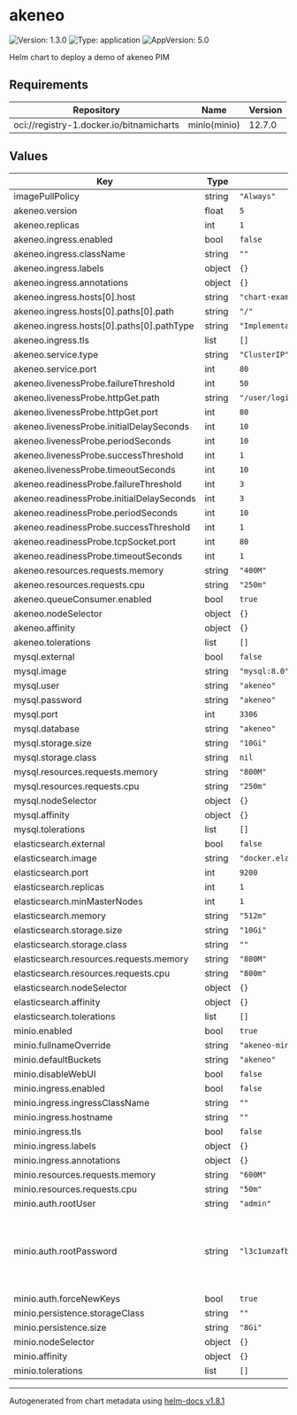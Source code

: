 # akeneo

![Version: 1.3.0](https://img.shields.io/badge/Version-1.3.0-informational?style=flat-square) ![Type: application](https://img.shields.io/badge/Type-application-informational?style=flat-square) ![AppVersion: 5.0](https://img.shields.io/badge/AppVersion-5.0-informational?style=flat-square)

Helm chart to deploy a demo of akeneo PIM

## Requirements

| Repository | Name | Version |
|------------|------|---------|
| oci://registry-1.docker.io/bitnamicharts | minio(minio) | 12.7.0 |

## Values

| Key | Type | Default | Description |
|-----|------|---------|-------------|
| imagePullPolicy | string | `"Always"` |  |
| akeneo.version | float | `5` |  |
| akeneo.replicas | int | `1` |  |
| akeneo.ingress.enabled | bool | `false` |  |
| akeneo.ingress.className | string | `""` |  |
| akeneo.ingress.labels | object | `{}` |  |
| akeneo.ingress.annotations | object | `{}` |  |
| akeneo.ingress.hosts[0].host | string | `"chart-example.local"` |  |
| akeneo.ingress.hosts[0].paths[0].path | string | `"/"` |  |
| akeneo.ingress.hosts[0].paths[0].pathType | string | `"ImplementationSpecific"` |  |
| akeneo.ingress.tls | list | `[]` |  |
| akeneo.service.type | string | `"ClusterIP"` |  |
| akeneo.service.port | int | `80` |  |
| akeneo.livenessProbe.failureThreshold | int | `50` |  |
| akeneo.livenessProbe.httpGet.path | string | `"/user/login"` |  |
| akeneo.livenessProbe.httpGet.port | int | `80` |  |
| akeneo.livenessProbe.initialDelaySeconds | int | `10` |  |
| akeneo.livenessProbe.periodSeconds | int | `10` |  |
| akeneo.livenessProbe.successThreshold | int | `1` |  |
| akeneo.livenessProbe.timeoutSeconds | int | `10` |  |
| akeneo.readinessProbe.failureThreshold | int | `3` |  |
| akeneo.readinessProbe.initialDelaySeconds | int | `3` |  |
| akeneo.readinessProbe.periodSeconds | int | `10` |  |
| akeneo.readinessProbe.successThreshold | int | `1` |  |
| akeneo.readinessProbe.tcpSocket.port | int | `80` |  |
| akeneo.readinessProbe.timeoutSeconds | int | `1` |  |
| akeneo.resources.requests.memory | string | `"400M"` |  |
| akeneo.resources.requests.cpu | string | `"250m"` |  |
| akeneo.queueConsumer.enabled | bool | `true` |  |
| akeneo.nodeSelector | object | `{}` |  |
| akeneo.affinity | object | `{}` |  |
| akeneo.tolerations | list | `[]` |  |
| mysql.external | bool | `false` |  |
| mysql.image | string | `"mysql:8.0"` |  |
| mysql.user | string | `"akeneo"` |  |
| mysql.password | string | `"akeneo"` |  |
| mysql.port | int | `3306` |  |
| mysql.database | string | `"akeneo"` |  |
| mysql.storage.size | string | `"10Gi"` |  |
| mysql.storage.class | string | `nil` |  |
| mysql.resources.requests.memory | string | `"800M"` |  |
| mysql.resources.requests.cpu | string | `"250m"` |  |
| mysql.nodeSelector | object | `{}` |  |
| mysql.affinity | object | `{}` |  |
| mysql.tolerations | list | `[]` |  |
| elasticsearch.external | bool | `false` |  |
| elasticsearch.image | string | `"docker.elastic.co/elasticsearch/elasticsearch-oss:7.5.2"` |  |
| elasticsearch.port | int | `9200` |  |
| elasticsearch.replicas | int | `1` |  |
| elasticsearch.minMasterNodes | int | `1` |  |
| elasticsearch.memory | string | `"512m"` |  |
| elasticsearch.storage.size | string | `"10Gi"` |  |
| elasticsearch.storage.class | string | `""` |  |
| elasticsearch.resources.requests.memory | string | `"800M"` |  |
| elasticsearch.resources.requests.cpu | string | `"800m"` |  |
| elasticsearch.nodeSelector | object | `{}` |  |
| elasticsearch.affinity | object | `{}` |  |
| elasticsearch.tolerations | list | `[]` |  |
| minio.enabled | bool | `true` |  |
| minio.fullnameOverride | string | `"akeneo-minio"` |  |
| minio.defaultBuckets | string | `"akeneo"` |  |
| minio.disableWebUI | bool | `false` |  |
| minio.ingress.enabled | bool | `false` |  |
| minio.ingress.ingressClassName | string | `""` |  |
| minio.ingress.hostname | string | `""` |  |
| minio.ingress.tls | bool | `false` |  |
| minio.ingress.labels | object | `{}` |  |
| minio.ingress.annotations | object | `{}` |  |
| minio.resources.requests.memory | string | `"600M"` |  |
| minio.resources.requests.cpu | string | `"50m"` |  |
| minio.auth.rootUser | string | `"admin"` |  |
| minio.auth.rootPassword | string | `"l3c1umzafbe435u5jpt38kc1ttwr03b52l5t9spgtq5njcmqzsnqxyat1eslgamg"` | It's set in value to be shared easily to akeneo, as its intended for demo |
| minio.auth.forceNewKeys | bool | `true` |  |
| minio.persistence.storageClass | string | `""` |  |
| minio.persistence.size | string | `"8Gi"` |  |
| minio.nodeSelector | object | `{}` |  |
| minio.affinity | object | `{}` |  |
| minio.tolerations | list | `[]` |  |

----------------------------------------------
Autogenerated from chart metadata using [helm-docs v1.8.1](https://github.com/norwoodj/helm-docs/releases/v1.8.1)
